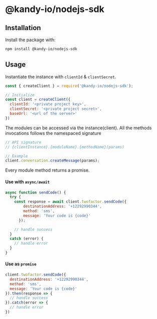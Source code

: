 # @kandy-io/nodejs-sdk

## Installation

Install the package with:

```bash
npm install @kandy-io/nodejs-sdk
```

## Usage

Instantiate the instance with `clientId` & `clientSecret`.

```javascript
const { createClient } = require('@kandy-io/nodejs-sdk');

// Initialize
const client = createClient({
  clientId: '<private project key>',
  clientSecret: '<private project secret>',
  baseUrl: '<url of the server>'
})
```

The modules can be accessed via the instance(client). All the methods invocations follows the namespaced signature

```javascript
// API signature
// {clientInstance}.{moduleName}.{methodName}(params)

// Example
client.conversation.createMessage(params);
```

Every module method returns a promise.

#### Use with `async/await`

```javascript
async function sendCode() {
  try {
    const response = await client.twofactor.sendCode({
        destinationAddress: '+12292990344',
        method: 'sms',
        message: 'Your code is {code}'
      });

    // handle success
  }
  catch (error) {
    // handle error
  }
}
```

#### Use as `promise`

```javascript
client.twofactor.sendCode({
  destinationAddress: '+12292990344',
  method: 'sms',
  message: 'Your code is {code}'
}).then(response => {
  // handle success
}).catch(error => {
  // handle error
})
```
